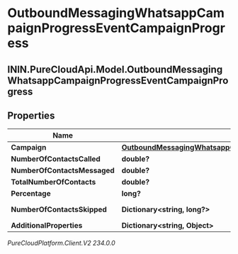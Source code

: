 # OutboundMessagingWhatsappCampaignProgressEventCampaignProgress

## ININ.PureCloudApi.Model.OutboundMessagingWhatsappCampaignProgressEventCampaignProgress

## Properties

|Name | Type | Description | Notes|
|------------ | ------------- | ------------- | -------------|
| **Campaign** | [**OutboundMessagingWhatsappCampaignProgressEventUriReference**](OutboundMessagingWhatsappCampaignProgressEventUriReference) |  | [optional] |
| **NumberOfContactsCalled** | **double?** | The number of contacts that have been called so far | [optional] |
| **NumberOfContactsMessaged** | **double?** | The number of contacts that have been messaged so far | [optional] |
| **TotalNumberOfContacts** | **double?** | The total number of contacts in the contact list | [optional] |
| **Percentage** | **long?** | numberOfContactsContacted/totalNumberOfContacts*100 | [optional] |
| **NumberOfContactsSkipped** | **Dictionary&lt;string, long?&gt;** | A map of skipped reasons and the number of contacts associated with each. | [optional] |
| **AdditionalProperties** | **Dictionary&lt;string, Object&gt;** |  | [optional] |



_PureCloudPlatform.Client.V2 234.0.0_
